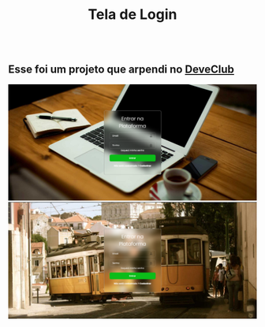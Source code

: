 <div align= center>
<h1>Tela de Login</h1>
  </div>
<br>
<br>
<h2>Esse foi um projeto que arpendi no <a href="https://rodolfomori.com.br/devclub">DeveClub</a></h2>
<img src="https://github.com/sidnei-leao/Projeto-Tela-de-Login-DC/blob/main/assets/Captura%20de%20tela%202025-05-16%20212623.png?raw=true">
<img src="https://github.com/sidnei-leao/Projeto-Tela-de-Login-DC/blob/main/assets/Captura%20de%20tela%202025-05-16%20210258.png?raw=true">
